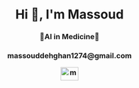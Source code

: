 <h1 align="center">Hi 👋, I'm Massoud</h1>


<h3 align="center">💚AI in Medicine💚 </h3>

<h3 align="center"> massouddehghan1274@gmail.com

<p align="center"> <a href="https://linkedin.com/in/massouddehghan" target="blank"><img align="center" src="https://raw.githubusercontent.com/rahuldkjain/github-profile-readme-generator/master/src/images/icons/Social/linked-in-alt.svg" alt="massouddehghan" height="30" width="40" /></a>
</p>
